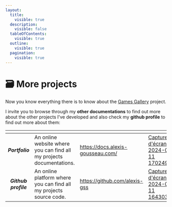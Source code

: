 ```yaml
---
layout:
  title:
    visible: true
  description:
    visible: false
  tableOfContents:
    visible: true
  outline:
    visible: true
  pagination:
    visible: true
---
```


# 🗃️ More projects

Now you know everything there is to know about the [Games Gallery](https://games-gallery.alexis-gousseau.com/) project.

I invite you to browse through my **other documentations** to find out more about the other projects I've developed and also check my **github profile** to find out more about them:

<table data-card-size="large" data-view="cards"><thead><tr><th align="center"></th><th></th><th data-hidden data-card-target data-type="content-ref"></th><th data-hidden data-card-cover data-type="files"></th></tr></thead><tbody><tr><td align="center"><em><strong>Portfolio</strong></em></td><td>An online website where you can find all my projects documentations.</td><td><a href="https://docs.alexis-gousseau.com/">https://docs.alexis-gousseau.com/</a></td><td><a href="../.gitbook/assets/Capture d&#x27;écran 2024-06-11 170249.png">Capture d'écran 2024-06-11 170249.png</a></td></tr><tr><td align="center"><em><strong>Github profile</strong></em></td><td>An online platform where you can find all my projects source code.</td><td><a href="https://github.com/alexis-gss">https://github.com/alexis-gss</a></td><td><a href="../.gitbook/assets/Capture d&#x27;écran 2024-06-11 164303.png">Capture d'écran 2024-06-11 164303.png</a></td></tr></tbody></table>


